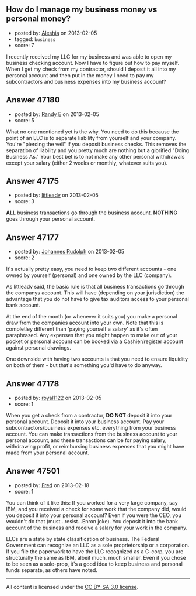 ## How do I manage my business money vs personal money?

- posted by: [Aleshia](https://stackexchange.com/users/-1/23881-aleshia) on 2013-02-05
- tagged: `business`
- score: 7

I recently received my LLC for my business and was able to open my business checking account.  Now I have to figure out how to pay myself.  When I get my check from my contractor, should I deposit it all into my personal account and then put in the money I need to pay my subcontractors and business expenses into my business account?


## Answer 47180

- posted by: [Randy E](https://stackexchange.com/users/-1/19553-randy-e) on 2013-02-05
- score: 5

What no one mentioned yet is the why. You need to do this because the point of an LLC is to separate liability from yourself and your company. You're "piercing the veil" if you deposit business checks. This removes the separation of liability and you pretty much are nothing but a glorified "Doing Business As." Your best bet is to not make any other personal withdrawals except your salary (either 2 weeks or monthly, whatever suits you). 


## Answer 47175

- posted by: [littleadv](https://stackexchange.com/users/-1/13808-littleadv) on 2013-02-05
- score: 3

**ALL** business transactions go through the business account. **NOTHING** goes through your personal account.


## Answer 47177

- posted by: [Johannes Rudolph](https://stackexchange.com/users/-1/11487-johannes-rudolph) on 2013-02-05
- score: 2

It's actually pretty easy, you need to keep two different accounts - one owned by yourself (personal) and one owned by the LLC (company). 

As littleadv said, the basic rule is that all business transactions go through the companys account. This will have (depending on your jurisdiction) the advantage that you do not have to give tax auditors access to your personal bank account. 

At the end of the month (or whenever it suits you) you make a personal draw from the companies account into your own. Note that this is completley different than 'paying yourself a salary' as it's often paraphrased. Any expenses that you might happen to make out of your pocket or personal account can be booked via a Cashier/register account against personal drawings.

One downside with having two accounts is that you need to ensure liquidity on both of them - but that's something you'd have to do anyway.




## Answer 47178

- posted by: [royal1122](https://stackexchange.com/users/-1/17308-royal1122) on 2013-02-05
- score: 1

When you get a check from a contractor, **DO NOT** deposit it into your personal account. Deposit it into your business account. Pay your subcontractors/business expenses etc. everything from your business account. You can make transactions from the business account to your personal account, and these transactions can be for paying salary, withdrawing profit, or  reimbursing business expenses that you might have made from your personal account.


## Answer 47501

- posted by: [Fred](https://stackexchange.com/users/-1/6384-fred) on 2013-02-18
- score: 1

You can think of it like this:  If you worked for a very large company, say IBM, and you received a check for some work that the company did, would you deposit it into your personal account?  Even if you were the CEO, you wouldn't do that (must...resist...Enron joke).  You deposit it into the bank account of the business and receive a salary for your work in the company.

LLCs are a state by state classification of business.  The Federal Government can recognize an LLC as a sole proprietorship or a corporation.  If you file the paperwork to have the LLC recognized as a C-corp, you are structurally the same as IBM, albeit much, much smaller.  Even if you chose to be seen as a sole-prop, it's a good idea to keep business and personal funds separate, as others have noted.



---

All content is licensed under the [CC BY-SA 3.0 license](https://creativecommons.org/licenses/by-sa/3.0/).
